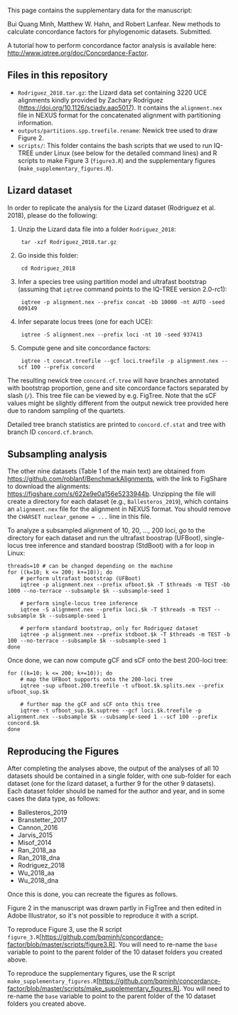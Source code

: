 This page contains the supplementary data for the manuscript:

Bui Quang Minh, Matthew W. Hahn, and Robert Lanfear. New methods to calculate concordance factors for phylogenomic datasets. Submitted.

A tutorial how to perform concordance factor analysis is available here: <http://www.iqtree.org/doc/Concordance-Factor>.

Files in this repository
------------------------

* `Rodriguez_2018.tar.gz`: the Lizard data set containing 3220 UCE alignments kindly provided by Zachary Rodriguez (<https://doi.org/10.1126/sciadv.aao5017>). It contains the `alignment.nex` file in NEXUS format for the concatenated alignment with partitioning information.
* `outputs/partitions.spp.treefile.rename`: Newick tree used to draw Figure 2.
* `scripts/`: This folder contains the bash scripts that we used to run IQ-TREE under Linux (see below for the detailed command lines) and R scripts to make Figure 3 (`figure3.R`) and the supplementary figures (`make_supplementary_figures.R`).

Lizard dataset
--------------

In order to replicate the analysis for the Lizard dataset (Rodriguez et al. 2018), please do the following:

1. Unzip the Lizard data file into a folder `Rodriguez_2018`:

		tar -xzf Rodriguez_2018.tar.gz

2. Go inside this folder:

		cd Rodriguez_2018

3. Infer a species tree using partition model and ultrafast bootstrap (assuming that `iqtree` command points to the IQ-TREE version 2.0-rc1):

		iqtree -p alignment.nex --prefix concat -bb 10000 -nt AUTO -seed 609149

4. Infer separate locus trees (one for each UCE):

		iqtree -S alignment.nex --prefix loci -nt 10 -seed 937413

5. Compute gene and site concordance factors:

		iqtree -t concat.treefile --gcf loci.treefile -p alignment.nex --scf 100 --prefix concord
		
		
The resulting newick tree `concord.cf.tree` will have branches annotated with bootstrap proportion, gene and site concordance factors separated by  slash (`/`). This tree file can be viewed by e.g. FigTree. Note that the sCF values might be slightly different from the output newick tree provided here due to random sampling of the quartets.

Detailed tree branch statistics are printed to `concord.cf.stat` and tree with branch ID `concord.cf.branch`.

Subsampling analysis
--------------------

The other nine datasets (Table 1 of the main text) are obtained from <https://github.com/roblanf/BenchmarkAlignments>, with the link to FigShare to download the alignments: <https://figshare.com/s/622e9e0a156e5233944b>. Unzipping the file will create a directory for each dataset (e.g., `Ballesteros_2019`), which contains an `alignment.nex` file for the alignment in NEXUS format. You should remove the `CHARSET nuclear_genome = ...` line in this file.

To analyze a subsampled alignment of 10, 20, ..., 200 loci, go to the directory for each dataset and run the ultrafast boostrap (UFBoot), single-locus tree inference and standard boostrap (StdBoot) with a for loop in Linux:

	threads=10 # can be changed depending on the machine
	for ((k=10; k <= 200; k+=10)); do
		# perform ultrafast bootstrap (UFBoot)
		iqtree -p alignment.nex --prefix ufboot.$k -T $threads -m TEST -bb 1000 --no-terrace --subsample $k --subsample-seed 1

		# perform single-locus tree inference
	  	iqtree -S alignment.nex --prefix loci.$k -T $threads -m TEST --subsample $k --subsample-seed 1

		# perform standard bootstrap, only for Rodriguez dataset
		iqtree -p alignment.nex --prefix stdboot.$k -T $threads -m TEST -b 100 --no-terrace --subsample $k --subsample-seed 1
	done

Once done, we can now compute gCF and sCF onto the best 200-loci tree:

	for ((k=10; k <= 200; k+=10)); do
		# map the UFBoot supports onto the 200-loci tree
		iqtree -sup ufboot.200.treefile -t ufboot.$k.splits.nex --prefix ufboot_sup.$k

		# further map the gCF and sCF onto this tree
		iqtree -t ufboot_sup.$k.suptree --gcf loci.$k.treefile -p alignment.nex --subsample $k --subsample-seed 1 --scf 100 --prefix concord.$k	
	done
	

Reproducing the Figures
-----------------------
After completing the analyses above, the output of the analyses of all 10 datasets should be contained in a single folder, with one sub-folder for each dataset (one for the lizard dataset, a further 9 for the other 9 datasets). Each dataset folder should be named for the author and year, and in some cases the data type, as follows:

* Ballesteros_2019
* Branstetter_2017
* Cannon_2016
* Jarvis_2015
* Misof_2014
* Ran_2018_aa
* Ran_2018_dna
* Rodriguez_2018
* Wu_2018_aa
* Wu_2018_dna

Once this is done, you can recreate the figures as follows. 

Figure 2 in the manuscript was drawn partly in FigTree and then edited in Adobe Illustrator, so it's not possible to reproduce it with a script. 

To reproduce Figure 3, use the R script `figure_3.R`[https://github.com/bqminh/concordance-factor/blob/master/scripts/figure3.R]. You will need to re-name the `base` variable to point to the parent folder of the 10 dataset folders you created above.

To reproduce the supplementary figures, use the R script `make_supplementary_figures.R`[https://github.com/bqminh/concordance-factor/blob/master/scripts/make_supplementary_figures.R]. You will need to re-name the `base` variable to point to the parent folder of the 10 dataset folders you created above.
